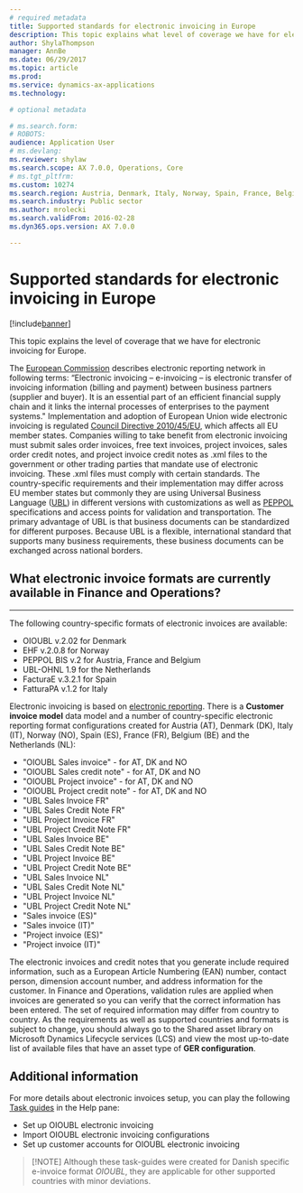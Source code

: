 ```yaml
---
# required metadata
title: Supported standards for electronic invoicing in Europe
description: This topic explains what level of coverage we have for electronic invoicing in Microsoft Dynamics 365 for Finance and Operations, Enterprise edition in the European region. 
author: ShylaThompson
manager: AnnBe
ms.date: 06/29/2017
ms.topic: article
ms.prod: 
ms.service: dynamics-ax-applications
ms.technology: 

# optional metadata

# ms.search.form: 
# ROBOTS: 
audience: Application User
# ms.devlang: 
ms.reviewer: shylaw
ms.search.scope: AX 7.0.0, Operations, Core
# ms.tgt_pltfrm: 
ms.custom: 10274
ms.search.region: Austria, Denmark, Italy, Norway, Spain, France, Belgium, Netherlands
ms.search.industry: Public sector
ms.author: mrolecki
ms.search.validFrom: 2016-02-28
ms.dyn365.ops.version: AX 7.0.0

---
```


# Supported standards for electronic invoicing in Europe

[!include[banner](../includes/banner.md)]


This topic explains the level of coverage that we have for electronic invoicing for Europe. 

The [European Commission](http://ec.europa.eu/finance/payments/einvoicing/index_en.htm) describes electronic reporting network in following terms: “Electronic invoicing – e-invoicing – is electronic transfer of invoicing information (billing and payment) between business partners (supplier and buyer). It is an essential part of an efficient financial supply chain and it links the internal processes of enterprises to the payment systems." Implementation and adoption of European Union wide electronic invoicing is regulated [Council Directive 2010/45/EU](http://eur-lex.europa.eu/LexUriServ/LexUriServ.do?uri=OJ:L:2010:189:0001:0008:EN:PDF), which affects all EU member states. Companies willing to take benefit from electronic invoicing must submit sales order invoices, free text invoices, project invoices, sales order credit notes, and project invoice credit notes as .xml files to the government or other trading parties that mandate use of electronic invoicing. These .xml files must comply with certain standards. The country-specific requirements and their implementation may differ across EU member states but commonly they are using Universal Business Language ([UBL](https://www.oasis-open.org/committees/tc_home.php?wg_abbrev=ubl)) in different versions with customizations as well as [PEPPOL](http://www.peppol.eu) specifications and access points for validation and transportation. The primary advantage of UBL is that business documents can be standardized for different purposes. Because UBL is a flexible, international standard that supports many business requirements, these business documents can be exchanged across national borders.

## What electronic invoice formats are currently available in Finance and Operations?
---------------------------------------------------------------------------------------

The following country-specific formats of electronic invoices are available:

-   OIOUBL v.2.02 for Denmark
-   EHF v.2.0.8 for Norway
-   PEPPOL BIS v.2 for Austria, France and Belgium
-   UBL-OHNL 1.9 for the Netherlands
-   FacturaE v.3.2.1 for Spain
-   FatturaPA v.1.2 for Italy

Electronic invoicing is based on [electronic reporting](/dynamics365/unified-operations/dev-itpro/analytics/general-electronic-reporting). There is a **Customer invoice model** data model and a number of country-specific electronic reporting format configurations created for Austria (AT), Denmark (DK), Italy (IT), Norway (NO), Spain (ES), France (FR), Belgium (BE) and the Netherlands (NL):

-   "OIOUBL Sales invoice" - for AT, DK and NO
-   "OIOUBL Sales credit note" - for AT, DK and NO
-   "OIOUBL Project invoice" - for AT, DK and NO
-   "OIOUBL Project credit note" - for AT, DK and NO
-   "UBL Sales Invoice FR"
-   "UBL Sales Credit Note FR"
-   "UBL Project Invoice FR"
-   "UBL Project Credit Note FR"
-   "UBL Sales Invoice BE"
-   "UBL Sales Credit Note BE"
-   "UBL Project Invoice BE"
-   "UBL Project Credit Note BE" 
-   "UBL Sales Invoice NL"
-   "UBL Sales Credit Note NL"
-   "UBL Project Invoice NL"
-   "UBL Project Credit Note NL" 
-   "Sales invoice (ES)"
-   "Sales invoice (IT)"
-   "Project invoice (ES)"
-   "Project invoice (IT)"

The electronic invoices and credit notes that you generate include required information, such as a European Article Numbering (EAN) number, contact person, dimension account number, and address information for the customer. In Finance and Operations, validation rules are applied when invoices are generated so you can verify that the correct information has been entered. The set of required information may differ from country to country. As the requirements as well as supported countries and formats is subject to change, you should always go to the Shared asset library on Microsoft Dynamics Lifecycle services (LCS) and view the most up-to-date list of available files that have an asset type of **GER configuration**.

## Additional information
For more details about electronic invoices setup, you can play the following [Task guides](https://docs.microsoft.com/en-us/dynamics365/unified-operations/dev-itpro/get-started/help-overview#task-guides) in the Help pane:

 - Set up OIOUBL electronic invoicing
 - Import OIOUBL electronic invoicing configurations
 - Set up customer accounts for OIOUBL electronic invoicing

> [!NOTE] Although these task-guides were created for Danish specific e-invoice format *OIOUBL*, they are applicable for other supported countries with minor deviations.
